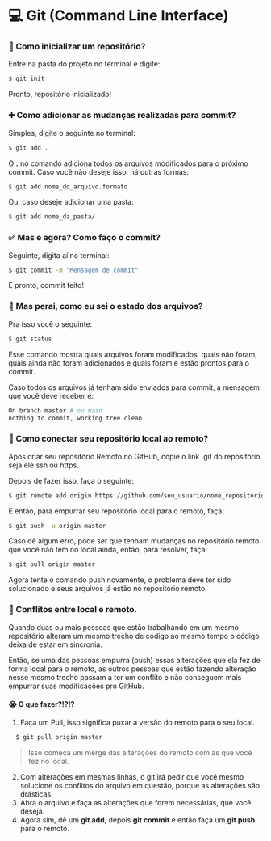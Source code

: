# 💻 Git (Command Line Interface)

### 🚀 Como inicializar um repositório?

Entre na pasta do projeto no terminal e digite:

```sh
$ git init
```

Pronto, repositório inicializado!

### ➕ Como adicionar as mudanças realizadas para commit?

Simples, digite o seguinte no terminal:

```sh
$ git add .
```

O **.** no comando adiciona todos os arquivos modificados para o próximo commit. Caso você não deseje isso, há outras formas:

```sh
$ git add nome_do_arquivo.formato
```

Ou, caso deseje adicionar uma pasta:

```sh
$ git add nome_da_pasta/
```

### ✅ Mas e agora? Como faço o commit?

Seguinte, digita aí no terminal:
```sh
$ git commit -m "Mensagem de commit"
```

E pronto, commit feito!

### 🚦 Mas perai, como eu sei o estado dos arquivos?

Pra isso você o seguinte:
```sh
$ git status
```
Esse comando mostra quais arquivos foram modificados, quais não foram, quais ainda não foram adicionados e quais foram e estão prontos para o commit.

Caso todos os arquivos já tenham sido enviados para commit, a mensagem que você deve receber é:
```sh
On branch master # ou main
nothing to commit, working tree clean
```

### 🤔 Como conectar seu repositório local ao remoto?

Após criar seu repositório Remoto no GitHub, copie o link .git do repositório, seja ele ssh ou https.

Depois de fazer isso, faça o seguinte:
```sh
$ git remote add origin https://github.com/seu_usuario/nome_repositorio.git
```

E então, para empurrar seu repositório local para o remoto, faça:

```sh
$ git push -u origin master
```

Caso dê algum erro, pode ser que tenham mudanças no repositório remoto que você não tem no local ainda, então, para resolver, faça:
```sh
$ git pull origin master
```
Agora tente o comando push novamente, o problema deve ter sido solucionado e seus arquivos já estão no repositório remoto.

### 🐛 Conflitos entre local e remoto.

Quando duas ou mais pessoas que estão trabalhando em um mesmo repositório alteram um mesmo trecho de código ao mesmo tempo o código deixa de estar em sincronia. 

Então, se uma das pessoas empurra (push) essas alterações que ela fez de forma local para o remoto, as outros pessoas que estão fazendo alteração nesse mesmo trecho passam a ter um conflito e não conseguem mais empurrar suas modificações pro GitHub.

#### 😭 O que fazer?!?!?

1. Faça um Pull, isso significa puxar a versão do remoto para o seu local.
```sh
  $ git pull origin master
```
> Isso começa um merge das alterações do remoto com as que você fez no local. 

2. Com alterações em mesmas linhas, o git irá pedir que você mesmo solucione os conflitos do arquivo em questão, porque as alterações são drásticas.
3. Abra o arquivo e faça as alterações que forem necessárias, que você deseja.
4. Agora sim, dê um **git add**, depois **git commit** e então faça um **git push** para o remoto.
